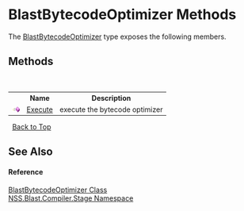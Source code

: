 # BlastBytecodeOptimizer Methods
 

The <a href="3c88c385-f617-4ff2-ff74-813cacf02b66">BlastBytecodeOptimizer</a> type exposes the following members.


## Methods
&nbsp;<table><tr><th></th><th>Name</th><th>Description</th></tr><tr><td>![Public method](media/pubmethod.gif "Public method")</td><td><a href="58649833-5513-a739-8e4d-3bd9f9405998">Execute</a></td><td>
execute the bytecode optimizer</td></tr></table>&nbsp;
<a href="#blastbytecodeoptimizer-methods">Back to Top</a>

## See Also


#### Reference
<a href="3c88c385-f617-4ff2-ff74-813cacf02b66">BlastBytecodeOptimizer Class</a><br /><a href="f44e629d-16ad-ce78-c6d1-bb239589698b">NSS.Blast.Compiler.Stage Namespace</a><br />